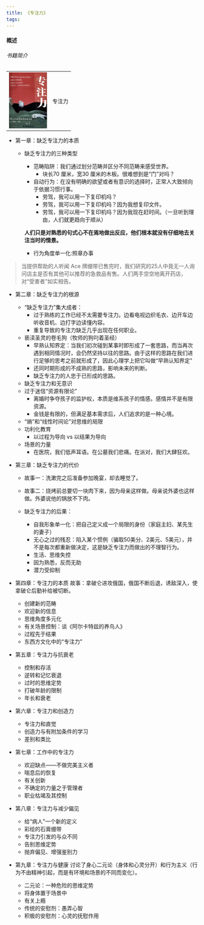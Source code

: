 ```yaml
---
title: 《专注力》
tags:
---
```

#### 概述
###### 书籍简介
<table>
    <tr>
        <td><img src="../images/books/book_zhuanzhuli.jpg" width="100"/></td>
        <td>专注力</td>
    </tr>
</table>

+ 第一章：缺乏专注力的本质
  - 缺乏专注力的三种类型
    - 范畴陷阱：我们通过划分范畴并区分不同范畴来感受世界。
      - 块长70 厘⽶，宽30 厘⽶的⽊板。很难想到是“门”对吗？
    - 自动行为：在没有明确的欲望或者有意识的选择时，正常⼈⼤致倾向于依据习惯⾏事。
      - 劳驾，我可以⽤⼀下复印机吗？
      - 劳驾，我可以⽤⼀下复印机吗？因为我想复印⽂件。 
      - 劳驾，我可以⽤⼀下复印机吗？因为我现在赶时间。（一旦听到理由，⼈们就更趋向于顺从）
        
    **⼈们只是对熟悉的句式⼼不在焉地做出反应，他们根本就没有仔细地去关注当时的情景。**
    - 行为角度单一化:照章办事
>当提供帮助的⼈听闻 Ace 牌绷带已售完时，我们研究的25⼈中竟⽆⼀⼈询问店主是否有其他可以推荐的急救品有售。⼈们两⼿空空地离开药店，对“受害者”如实相告。


+ 第二章：缺乏专注力的根源
  + “缺乏专注力”集大成者：
    + 过于熟练的工作已经不太需要专注力。边看电视边织毛衣、边开车边听收音机、边打字边读懂内容。
    + 重复导致的专注力缺乏几乎出现在任何职业。
  + 亵渎圣灵的卷毛狗（牧师的狗叼着圣经）
    + 早熟认知界定：当我们初次碰到某事时即形成了⼀套思路，⽽当再次遇到相同情况时，会仍然坚持以往的思路。由于这样的思路在我们进⾏⾜够的思考之前就形成了，因此⼼理学上把它叫做“早熟认知界定”
    + 还同时期形成的不成熟的思路，影响未来的判断。
    + 缺乏专注力的人忠于已形成的思路。
  + 缺乏专注力和无意识
  + 过于迷信“资源有限论”
    + 离婚时争夺孩子的监护权，本质是维系孩子的情感。感情并不是有限资源。
    + 金钱是有限的，但满足基本需求后，人们追求的是一种心境。
  + “熵”和“线性时间论”对思维的局限
  + 功利化教育
    + 以过程为导向 vs 以结果为导向
  + 场景的力量
    + 在医院，我们低声耳语。在公墓我们悲痛。在派对，我们大肆狂欢。


+ 第三章：缺乏专注力的代价
  + 故事一：洗漱完之后准备参加晚宴，却去睡觉了。
  + 故事二：烧烤前总要切一块肉下来，因为母亲这样做。母亲说外婆也这样做。外婆说他的锅放不下肉。

  + 缺乏专注力的后果：
    + ⾃我形象单⼀化：把自己定义成一个局限的身份（家庭主妇、某先生的妻子）
    + ⽆⼼之过的残忍：陷入某个惯例（骗取50美分、2美元、5美元），并不是每次都重新做决定，这是缺乏专注力而做出的不理智行为。
    + ⽣活、思维失控
    + 因为熟悉，反而无助
    + 潜⼒受抑制

+ 第四章：专注力的本质
故事：拿破仑进攻俄国，俄国不断后退，诱敌深入，使拿破仑后勤补给被切断。

  + 创建新的范畴
  + 欢迎新的信息
  + 思维角度多元化
  + 有关场景控制：谈《阿尔卡特兹的养鸟人》
  + 过程先于结果
  + 东西方文化中的“专注力”




+ 第五章：专注力与抗衰老
  + 控制和存活
  + 逆转和记忆衰退
  + 过时的思维定势
  + 打破年龄的限制
  + 年长和衰老
  
+ 第六章：专注力和创造力
  + 专注力和直觉
  + 创造力与有附加条件的学习
  + 差别和类比
  
+ 第七章：工作中的专注力
  + 欢迎缺点——不做完美主义者
  + 喘息后的恢复
  + 有关创新
  + 不确定的力量之于管理者
  + 职业枯竭及其控制

+ 第八章：专注力与减少偏见
  + 给“病人”一个新的定义
  + 彩绘的石膏绷带
  + 专注力引发的与众不同
  + 告别思维定势
  + 抛弃偏见、增强鉴别力
+ 第九章：专注力与健康
讨论了身心二元论（身体和心灵分开）和行为主义（行为不由精神引起，而是有环境和场景的不同而变化）。
  + 二元论：一种危险的思维定势
  + 将身体置于场景中
  + 有关上瘾
  + 传统的安慰剂：愚弄心智
  + 积极的安慰剂：心灵的抚慰作用